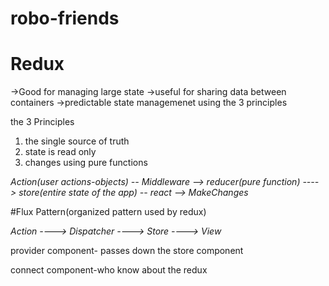 # robo-friends

# Redux

->Good for managing large state
->useful for sharing data between containers
->predictable state managemenet using the 3 principles

the 3 Principles

1. the single source of truth
2. state is read only
3. changes using pure functions

_Action(user actions-objects) -- Middleware --> reducer(pure function) ----> store(entire state of the app) -- react --> MakeChanges_

#Flux Pattern(organized pattern used by redux)

_Action ----> Dispatcher ----> Store ----> View_

provider component- passes down the store component

connect component-who know about the redux
